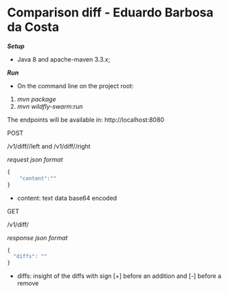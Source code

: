 # Comparison diff - Eduardo Barbosa da Costa

***Setup***
* Java 8 and apache-maven 3.3.x;

***Run***
* On the command line on the project root:

1. *mvn package*
2. *mvn wildfly-swarm:run*

The endpoints will be available in: http://localhost:8080

POST

<host>/v1/diff/<ID>/left and <host>/v1/diff/<ID>/right

*request json format*
```javascript
{
	"content":""
}
```
- content: text data base64 encoded

GET

<host>/v1/diff/<ID>

*response json format*
```javascript
{
  "diffs": ""
}
```

- diffs: insight of the diffs with sign [+] before an addition and [-] before a remove



